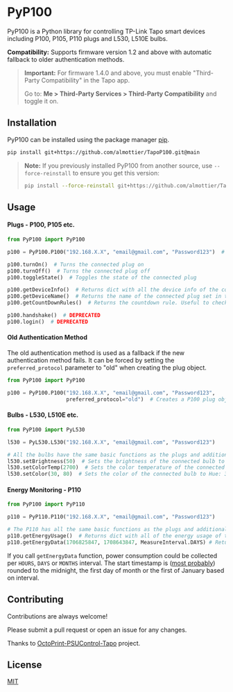 # PyP100

PyP100 is a Python library for controlling TP-Link Tapo smart devices including P100, P105, P110 plugs and L530, L510E bulbs.

**Compatibility:** Supports firmware version 1.2 and above with automatic fallback to older authentication methods.

> **Important:** For firmware 1.4.0 and above, you must enable "Third-Party Compatibility" in the Tapo app.
>
> Go to: **Me > Third-Party Services > Third-Party Compatibility** and toggle it on.

## Installation

PyP100 can be installed using the package manager [pip](https://pip.pypa.io/en/stable/).

```bash
pip install git+https://github.com/almottier/TapoP100.git@main
```

> **Note:** If you previously installed PyP100 from another source, use `--force-reinstall` to ensure you get this version:
> ```bash
> pip install --force-reinstall git+https://github.com/almottier/TapoP100.git@main
> ```

## Usage

#### Plugs - P100, P105 etc.

```python
from PyP100 import PyP100

p100 = PyP100.P100("192.168.X.X", "email@gmail.com", "Password123")  # Creates a P100 plug object

p100.turnOn()  # Turns the connected plug on
p100.turnOff()  # Turns the connected plug off
p100.toggleState()  # Toggles the state of the connected plug

p100.getDeviceInfo()  # Returns dict with all the device info of the connected plug
p100.getDeviceName()  # Returns the name of the connected plug set in the app
p100.getCountDownRules()  # Returns the countdown rule. Useful to check if you need to update them

p100.handshake()  # DEPRECATED
p100.login()  # DEPRECATED
```

#### Old Authentication Method

The old authentication method is used as a fallback if the new authentication method fails. It can be forced by setting
the `preferred_protocol` parameter to "old" when creating the plug object.

```python
from PyP100 import PyP100

p100 = PyP100.P100("192.168.X.X", "email@gmail.com", "Password123",
                   preferred_protocol="old")  # Creates a P100 plug object using the old authentication method only
```

#### Bulbs - L530, L510E etc.

```python
from PyP100 import PyL530

l530 = PyL530.L530("192.168.X.X", "email@gmail.com", "Password123")

# All the bulbs have the same basic functions as the plugs and additionally allow for the following functions.
l530.setBrightness(50)  # Sets the brightness of the connected bulb to 50% brightness
l530.setColorTemp(2700)  # Sets the color temperature of the connected bulb to 2700 Kelvin (Warm White)
l530.setColor(30, 80)  # Sets the color of the connected bulb to Hue: 30°, Saturation: 80% (Orange)
```

#### Energy Monitoring - P110

```python
from PyP100 import PyP110

p110 = PyP110.P110("192.168.X.X", "email@gmail.com", "Password123")

# The P110 has all the same basic functions as the plugs and additionally allow for energy monitoring.
p110.getEnergyUsage()  # Returns dict with all of the energy usage of the connected plug
p110.getEnergyData(1706825847, 1708643847, MeasureInterval.DAYS) # Returns power consumption per day since 1st Feb 24
```

If you call `getEnergyData` function, power consumption could be collected per `HOURS`, `DAYS` or `MONTHS` interval. The start timestamp is ([most probably](https://github.com/fishbigger/TapoP100/pull/87#issuecomment-1565334341)) rounded to the midnight, the first day of month or the first of January based on interval.

## Contributing

Contributions are always welcome!

Please submit a pull request or open an issue for any changes.

Thanks to [OctoPrint-PSUControl-Tapo](https://github.com/dswd/OctoPrint-PSUControl-Tapo) project.

## License

[MIT](https://choosealicense.com/licenses/mit/)
